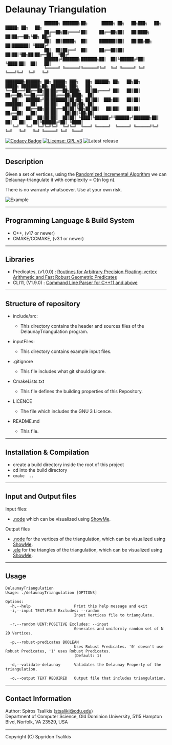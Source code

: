 # Delaunay Triangulation


                     ██████╗ ███████╗██╗      █████╗ ██╗   ██╗███╗   ██╗ █████╗ ██╗   ██╗               
                     ██╔══██╗██╔════╝██║     ██╔══██╗██║   ██║████╗  ██║██╔══██╗╚██╗ ██╔╝               
                     ██║  ██║█████╗  ██║     ███████║██║   ██║██╔██╗ ██║███████║ ╚████╔╝                
                     ██║  ██║██╔══╝  ██║     ██╔══██║██║   ██║██║╚██╗██║██╔══██║  ╚██╔╝                 
                     ██████╔╝███████╗███████╗██║  ██║╚██████╔╝██║ ╚████║██║  ██║   ██║                  
                     ╚═════╝ ╚══════╝╚══════╝╚═╝  ╚═╝ ╚═════╝ ╚═╝  ╚═══╝╚═╝  ╚═╝   ╚═╝             

    ████████╗██████╗ ██╗ █████╗ ███╗   ██╗ ██████╗ ██╗   ██╗██╗      █████╗ ████████╗██╗ ██████╗ ███╗   ██╗
    ╚══██╔══╝██╔══██╗██║██╔══██╗████╗  ██║██╔════╝ ██║   ██║██║     ██╔══██╗╚══██╔══╝██║██╔═══██╗████╗  ██║
       ██║   ██████╔╝██║███████║██╔██╗ ██║██║  ███╗██║   ██║██║     ███████║   ██║   ██║██║   ██║██╔██╗ ██║
       ██║   ██╔══██╗██║██╔══██║██║╚██╗██║██║   ██║██║   ██║██║     ██╔══██║   ██║   ██║██║   ██║██║╚██╗██║
       ██║   ██║  ██║██║██║  ██║██║ ╚████║╚██████╔╝╚██████╔╝███████╗██║  ██║   ██║   ██║╚██████╔╝██║ ╚████║
       ╚═╝   ╚═╝  ╚═╝╚═╝╚═╝  ╚═╝╚═╝  ╚═══╝ ╚═════╝  ╚═════╝ ╚══════╝╚═╝  ╚═╝   ╚═╝   ╚═╝ ╚═════╝ ╚═╝  ╚═══╝

[![Codacy Badge](https://api.codacy.com/project/badge/Grade/9fef7ed014c24b2f84dbe6c6ccfc3733)](https://app.codacy.com/manual/spyridon97/DelaunayTriangulation?utm_source=github.com&utm_medium=referral&utm_content=spyridon97/DelaunayTriangulation&utm_campaign=Badge_Grade_Dashboard)
[![License: GPL v3](https://img.shields.io/badge/License-GPLv3-blue.svg)](./LICENSE)
![Latest release](https://img.shields.io/badge/version-1.0.0-blue)

--------------------------------------------------------------------------------
## Description

Given a set of vertices, using the [Randomized Incremental Algorithm](http://www.cs.uu.nl/geobook/interpolation.pdf) we can Delaunay-triangulate it with complexity = O(n log n).

There is no warranty whatsoever. Use at your own risk.

![Example](https://i.imgur.com/Zlt6oUl.png)

--------------------------------------------------------------------------------
## Programming Language & Build System

*   C++, (v17 or newer)
*   CMAKE/CCMAKE, (v3.1 or newer)

--------------------------------------------------------------------------------
## Libraries

*   Predicates, (v1.0.0) : [Routines for Arbitrary Precision Floating-vertex Arithmetic and Fast Robust Geometric Predicates](https://www.cs.cmu.edu/~quake/robust.html)
*   CLI11, (V1.9.0) : [Command Line Parser for C++11 and above](https://github.com/CLIUtils/CLI11)

--------------------------------------------------------------------------------
## Structure of repository

*   include/src:
    *   This directory contains the header and sources files of the DelaunayTriangulation program.
    
*   inputFiles:
    *   This directory contains example input files.
    
*   .gitignore
    *   This file includes what git should ignore.
    
*   CmakeLists.txt
    *   This file defines the building properties of this Repository.
    
*   LICENCE
    *   The file which includes the GNU 3 Licence.
    
*   README.md            
    *   This file.
    
--------------------------------------------------------------------------------
## Installation & Compilation

*   create a build directory inside the root of this project
*   cd into the build directory
*   `cmake  ..`

--------------------------------------------------------------------------------
## Input and Output files

Input files:
*   [.node](http://www.cs.cmu.edu/~quake/triangle.node.html) which can be visualized using [ShowMe](http://www.cs.cmu.edu/~quake/showme.html).

Output files
*   [.node](http://www.cs.cmu.edu/~quake/triangle.node.html) for the vertices of the triangulation, which can be visualized using [ShowMe](http://www.cs.cmu.edu/~quake/showme.html).
*   [.ele](http://www.cs.cmu.edu/~quake/triangle.ele.html) for the triangles of the triangulation, which can be visualized using [ShowMe](http://www.cs.cmu.edu/~quake/showme.html).

--------------------------------------------------------------------------------
## Usage

```{flags: Array}
DelaunayTriangulation
Usage: ./delaunayTriangulation [OPTIONS]

Options:
  -h,--help                   Print this help message and exit
  -i,--input TEXT:FILE Excludes: --random
                              Input Vertices file to triangulate.
                              
  -r,--random UINT:POSITIVE Excludes: --input
                              Generates and uniformly random set of N 2D Vertices.
                              
  -p,--robust-predicates BOOLEAN
                              Uses Robust Predicates. '0' doesn't use Robust Predicates, '1' uses Robust Predicates.
                              (Default: 1)
                              
  -d,--validate-delaunay      Validates the Delaunay Property of the triangulation.
                              
  -o,--output TEXT REQUIRED   Output file that includes triangulation.

```

--------------------------------------------------------------------------------
## Contact Information

Author: Spiros Tsalikis (stsaliki@odu.edu)\
Department of Computer Science, Old Dominion University, 5115 Hampton Blvd, Norfolk, VA 23529, USA

--------------------------------------------------------------------------------
Copyright (C) Spyridon Tsalikis
